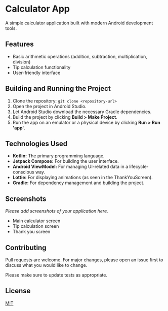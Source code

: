 # Calculator App

A simple calculator application built with modern Android development tools.

## Features

*   Basic arithmetic operations (addition, subtraction, multiplication, division)
*   Tip calculation functionality
*   User-friendly interface

## Building and Running the Project

1.  Clone the repository: `git clone <repository-url>`
2.  Open the project in Android Studio.
3.  Let Android Studio download the necessary Gradle dependencies.
4.  Build the project by clicking **Build > Make Project**.
5.  Run the app on an emulator or a physical device by clicking **Run > Run 'app'**.

## Technologies Used

*   **Kotlin:** The primary programming language.
*   **Jetpack Compose:** For building the user interface.
*   **Android ViewModel:** For managing UI-related data in a lifecycle-conscious way.
*   **Lottie:** For displaying animations (as seen in the ThankYouScreen).
*   **Gradle:** For dependency management and building the project.

## Screenshots

*Please add screenshots of your application here.*

*   Main calculator screen
*   Tip calculation screen
*   Thank you screen

## Contributing

Pull requests are welcome. For major changes, please open an issue first to discuss what you would like to change.

Please make sure to update tests as appropriate.

## License

[MIT](https://choosealicense.com/licenses/mit/)
